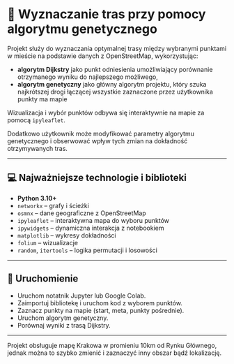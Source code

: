 # 📍 Wyznaczanie tras przy pomocy algorytmu genetycznego

Projekt służy do wyznaczania optymalnej trasy między wybranymi punktami w mieście na podstawie danych z OpenStreetMap, wykorzystując:

- **algorytm Dijkstry** jako punkt odniesienia umożliwiający porównanie otrzymanego wyniku do najlepszego możliwego,
- **algorytm genetyczny** jako główny algorytm projektu, który szuka najkrótszej drogi łączącej wszystkie zaznaczone przez użytkownika punkty ma mapie
  
Wizualizacja i wybór punktów odbywa się interaktywnie na mapie za pomocą `ipyleaflet`.

Dodatkowo użytkownik może modyfikować parametry algorytmu genetycznego i obserwować wpływ tych zmian na dokładność otrzymywanych tras.

---

## 💻 Najważniejsze technologie i biblioteki

- **Python 3.10+**
- `networkx` – grafy i ścieżki
- `osmnx` – dane geograficzne z OpenStreetMap
- `ipyleaflet` – interaktywna mapa do wyboru punktów
- `ipywidgets` – dynamiczna interakcja z notebookiem
- `matplotlib` – wykresy dokładności
- `folium` – wizualizacje
- `random`, `itertools` – logika permutacji i losowości

---

## 🚀 Uruchomienie
- Uruchom notatnik Jupyter lub Google Colab.
- Zaimportuj bibliotekę i uruchom kod z wyborem punktów.
- Zaznacz punkty na mapie (start, meta, punkty pośrednie).
- Uruchom algorytm genetyczny.
- Porównaj wyniki z trasą Dijkstry.

---

Projekt obsługuje mapę Krakowa w promieniu 10km od Rynku Głównego, jednak można to szybko zmienić i zaznaczyć inny obszar bądź lokalizację.
